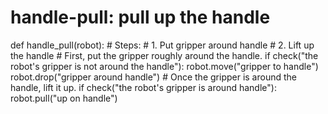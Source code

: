 # handle-pull: pull up the handle
def handle_pull(robot):
    # Steps:
    #  1. Put gripper around handle
    #  2. Lift up the handle
    # First, put the gripper roughly around the handle.
    if check("the robot's gripper is not around the handle"):
        robot.move("gripper to handle")
        robot.drop("gripper around handle")
    # Once the gripper is around the handle, lift it up.
    if check("the robot's gripper is around handle"):
        robot.pull("up on handle")